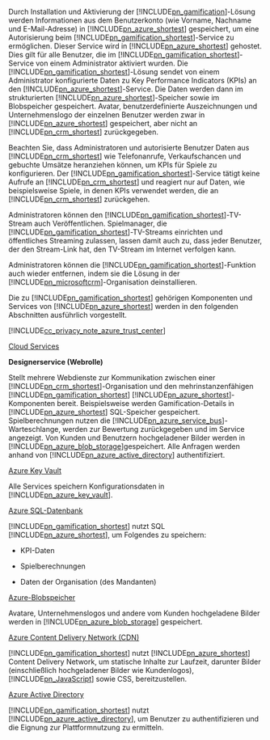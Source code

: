 Durch Installation und Aktivierung der [!INCLUDE[pn_gamification](pn-gamification.md)]-Lösung werden Informationen aus dem Benutzerkonto (wie Vorname, Nachname und E-Mail-Adresse) in [!INCLUDE[pn_azure_shortest](pn-azure-shortest.md)] gespeichert, um eine Autorisierung beim [!INCLUDE[pn_gamification_shortest](pn-gamification-shortest.md)]-Service zu ermöglichen. Dieser Service wird in [!INCLUDE[pn_azure_shortest](pn-azure-shortest.md)] gehostet. Dies gilt für alle Benutzer, die im [!INCLUDE[pn_gamification_shortest](pn-gamification-shortest.md)]-Service von einem Administrator aktiviert wurden. Die [!INCLUDE[pn_gamification_shortest](pn-gamification-shortest.md)]-Lösung sendet von einem Administrator konfigurierte Daten zu Key Performance Indicators (KPIs) an den [!INCLUDE[pn_azure_shortest](pn-azure-shortest.md)]-Service. Die Daten werden dann im strukturierten [!INCLUDE[pn_azure_shortest](pn-azure-shortest.md)]-Speicher sowie im Blobspeicher gespeichert.  Avatar, benutzerdefinierte Auszeichnungen und Unternehmenslogo der einzelnen Benutzer werden zwar in [!INCLUDE[pn_azure_shortest](pn-azure-shortest.md)] gespeichert, aber nicht an [!INCLUDE[pn_crm_shortest](pn-crm-shortest.md)] zurückgegeben.  
  
Beachten Sie, dass Administratoren und autorisierte Benutzer Daten aus [!INCLUDE[pn_crm_shortest](pn-crm-shortest.md)] wie Telefonanrufe, Verkaufschancen und gebuchte Umsätze heranziehen können, um KPIs für Spiele zu konfigurieren. Der [!INCLUDE[pn_gamification_shortest](pn-gamification-shortest.md)]-Service tätigt keine Aufrufe an [!INCLUDE[pn_crm_shortest](pn-crm-shortest.md)] und reagiert nur auf Daten, wie beispielsweise Spiele, in denen KPIs verwendet werden, die an [!INCLUDE[pn_crm_shortest](pn-crm-shortest.md)] zurückgehen.  
  
Administratoren können den [!INCLUDE[pn_gamification_shortest](pn-gamification-shortest.md)]-TV-Stream auch Veröffentlichen. Spielmanager, die [!INCLUDE[pn_gamification_shortest](pn-gamification-shortest.md)]-TV-Streams einrichten und öffentliches Streaming zulassen, lassen damit auch zu, dass jeder Benutzer, der den Stream-Link hat, den TV-Stream im Internet verfolgen kann.  
  
Administratoren können die [!INCLUDE[pn_gamification_shortest](pn-gamification-shortest.md)]-Funktion auch wieder entfernen, indem sie die Lösung in der [!INCLUDE[pn_microsoftcrm](pn-microsoftcrm.md)]-Organisation deinstallieren.  
  
Die zu [!INCLUDE[pn_gamification_shortest](pn-gamification-shortest.md)] gehörigen Komponenten und Services von [!INCLUDE[pn_azure_shortest](pn-azure-shortest.md)] werden in den folgenden Abschnitten ausführlich vorgestellt.  
  
[!INCLUDE[cc_privacy_note_azure_trust_center](cc-privacy-note-azure-trust-center.md)]  
  
[Cloud Services](https://azure.microsoft.com/services/cloud-services/)  
  
 **Designerservice (Webrolle)**  
  
Stellt mehrere Webdienste zur Kommunikation zwischen einer [!INCLUDE[pn_crm_shortest](pn-crm-shortest.md)]-Organisation und den mehrinstanzenfähigen [!INCLUDE[pn_gamification_shortest](pn-gamification-shortest.md)] [!INCLUDE[pn_azure_shortest](pn-azure-shortest.md)]-Komponenten bereit. Beispielsweise werden Gamification-Details in [!INCLUDE[pn_azure_shortest](pn-azure-shortest.md)] SQL-Speicher gespeichert.  Spielberechnungen nutzen die [!INCLUDE[pn_azure_service_bus](pn-azure-service-bus.md)]-Warteschlange, werden zur Bewertung zurückgegeben und im Service angezeigt.  Von Kunden und Benutzern hochgeladener Bilder werden in [!INCLUDE[pn_azure_blob_storage](pn-azure-blob-storage.md)]gespeichert. Alle Anfragen werden anhand von [!INCLUDE[pn_azure_active_directory](pn-azure-active-directory.md)] authentifiziert.  
  
[Azure Key Vault](https://azure.microsoft.com/services/key-vault/)  
  
Alle Services speichern Konfigurationsdaten in [!INCLUDE[pn_azure_key_vault](pn-azure-key-vault.md)].  
  
[Azure SQL-Datenbank](https://azure.microsoft.com/services/sql-database/)  
  
[!INCLUDE[pn_gamification_shortest](pn-gamification-shortest.md)] nutzt SQL [!INCLUDE[pn_azure_shortest](pn-azure-shortest.md)], um Folgendes zu speichern:  
  
- KPI-Daten  
  
- Spielberechnungen  
  
- Daten der Organisation (des Mandanten)  
  
[Azure-Blobspeicher](https://azure.microsoft.com/services/storage/)  
  
Avatare, Unternehmenslogos und andere vom Kunden hochgeladene Bilder werden in [!INCLUDE[pn_azure_blob_storage](pn-azure-blob-storage.md)] gespeichert.  
  
[Azure Content Delivery Network (CDN)](https://azure.microsoft.com/services/cdn/)  
  
[!INCLUDE[pn_gamification_shortest](pn-gamification-shortest.md)] nutzt [!INCLUDE[pn_azure_shortest](pn-azure-shortest.md)] Content Delivery Network, um statische Inhalte zur Laufzeit, darunter Bilder (einschließlich hochgeladener Bilder wie Kundenlogos), [!INCLUDE[pn_JavaScript](pn-javascript.md)] sowie CSS, bereitzustellen.  
  
[Azure Active Directory](https://azure.microsoft.com/services/active-directory/)  
  
[!INCLUDE[pn_gamification_shortest](pn-gamification-shortest.md)] nutzt [!INCLUDE[pn_azure_active_directory](pn-azure-active-directory.md)], um Benutzer zu authentifizieren und die Eignung zur Plattformnutzung zu ermitteln.